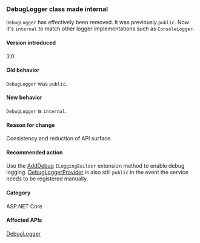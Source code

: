 ### DebugLogger class made internal

`DebugLogger` has effectively been removed. It was previously `public`. Now it's `internal` to match other logger implementations such as `ConsoleLogger`.

#### Version introduced

3.0

#### Old behavior

`DebugLogger` was `public`.

#### New behavior

`DebugLogger` is `internal`.

#### Reason for change

Consistency and reduction of API surface.

#### Recommended action

Use the [AddDebug](/dotnet/api/microsoft.extensions.logging.debugloggerfactoryextensions.adddebug?view=aspnetcore-3.0) `ILoggingBuilder` extension method to enable debug logging. [DebugLoggerProvider](/dotnet/api/microsoft.extensions.logging.debug.debugloggerprovider?view=aspnetcore-3.0) is also still `public` in the event the service needs to be registered manually.

#### Category

ASP.NET Core

#### Affected APIs

[DebugLogger](/dotnet/api/microsoft.extensions.logging.debug.debuglogger?view=aspnetcore-2.2)
